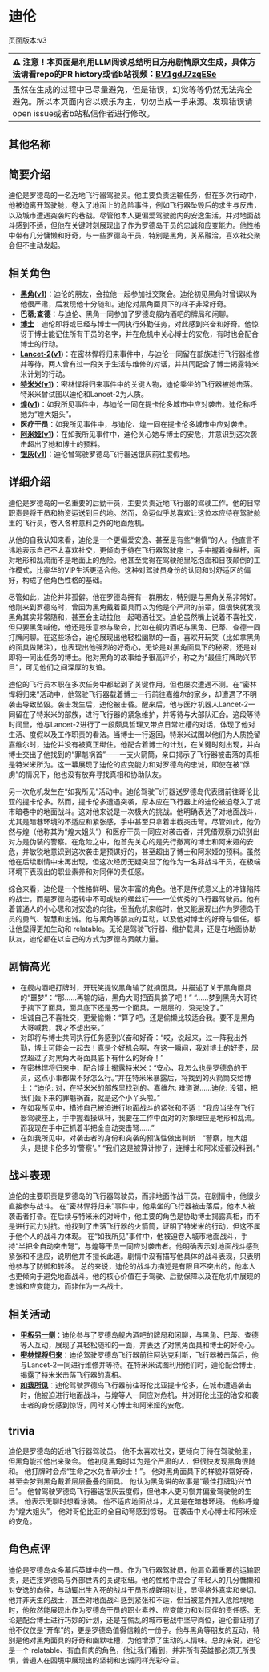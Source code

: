 # 迪伦
页面版本:v3
 

| :warning: 注意！本页面是利用LLM阅读总结明日方舟剧情原文生成，具体方法请看repo的PR history或者b站视频：[BV1gdJ7zqESe](https://www.bilibili.com/video/BV1gdJ7zqESe/)         |
|:----------------------------|
| 虽然在生成的过程中已尽量避免，但是错误，幻觉等等仍然无法完全避免。所以本页面内容以娱乐为主，切勿当成一手来源。发现错误请open issue或者b站私信作者进行修改。|



## 其他名称

## 简要介绍
迪伦是罗德岛的一名近地飞行器驾驶员。他主要负责运输任务，但在多次行动中，他被迫离开驾驶舱，卷入了地面上的危险事件，例如飞行器坠毁后的求生与反击，以及城市遭遇突袭时的巷战。尽管他本人更偏爱驾驶舱内的安逸生活，并对地面战斗感到不适，但他在关键时刻展现出了作为罗德岛干员的忠诚和应变能力。他性格中带有几分慵懒和好奇，与一些罗德岛干员，特别是黑角，关系融洽，喜欢社交聚会但不主动发起。
## 相关角色
-   **[黑角](char_500_noirc.md)([v1](../chars/char_500_noirc.md))**：迪伦的朋友，会拉他一起参加社交聚会。迪伦初见黑角时曾误以为他很严肃，后发现他十分随和。迪伦对黑角面具下的样子非常好奇。
-   **巴蒂;查德**：与迪伦、黑角一同参加了罗德岛舰内酒吧的牌局和闲聊。
-   **[博士](extended_char_bo_shi.md)**：迪伦即将或已经与博士一同执行外勤任务，对此感到兴奋和好奇。他惊讶于博士能记住所有干员的名字，并在危机中关心博士的安危，有时也会配合博士的行动。
-   **[Lancet-2](char_285_medic2.md)([v1](../chars/char_285_medic2.md))**：在密林悍将归来事件中，与迪伦一同留在部族进行飞行器维修并等待，两人曾有过一段关于生活与维修的对话，并共同配合了博士揭露特米米计划的行动。
-   **[特米米](char_411_tomimi.md)([v1](../chars/char_411_tomimi.md))**：密林悍将归来事件中的关键人物，迪伦乘坐的飞行器被她击落。特米米曾试图以迪伦和Lancet-2为人质。
-   **[煌](char_017_huang.md)([v1](../chars/char_017_huang.md))**：如我所见事件中，与迪伦一同在提卡伦多城市中应对袭击。迪伦称呼她为“煌大姐头”。
-   **医疗干员**：如我所见事件中，与迪伦、煌一同在提卡伦多城市中应对袭击。
-   **[阿米娅](char_002_amiya.md)([v1](../chars/char_002_amiya.md))**：在如我所见事件中，迪伦关心她与博士的安危，并意识到这次袭击超出了她和博士的预料。
-   **[银灰](char_172_svrash.md)([v1](../chars/char_172_svrash.md))**：迪伦曾驾驶罗德岛飞行器送银灰前往度假地。
## 详细介绍
迪伦是罗德岛的一名重要的后勤干员，主要负责近地飞行器的驾驶工作。他的日常职责是将干员和物资运送到目的地。然而，命运似乎总喜欢让这位本应待在驾驶舱里的飞行员，卷入各种意料之外的地面危机。

从他的自我认知来看，迪伦是一个更偏爱安逸、甚至是有些“懒惰”的人。他直言不讳地表示自己不太喜欢社交，更倾向于待在飞行器驾驶座上，手中握着操纵杆，面对地形和乱流而不是地面上的危险。他甚至觉得在驾驶舱里吃泡面和日夜颠倒的工作模式，比豪华的VIP生活更适合他。这种对驾驶员身份的认同和对舒适区的偏好，构成了他角色性格的基础。

尽管如此，迪伦并非孤僻。他在罗德岛拥有一群朋友，特别是与黑角关系非常好。他刚来到罗德岛时，曾因为黑角戴着面具而以为他是个严肃的前辈，但很快就发现黑角其实非常随和，甚至会主动拉他一起喝酒社交。迪伦虽然嘴上说着不喜社交，但只要黑角喊他，他还是乐意参与聚会，比如在舰内酒吧与黑角、巴蒂、查德一同打牌闲聊。在这些场合，迪伦展现出他轻松幽默的一面，喜欢开玩笑（比如拿黑角的面具做赌注），也表现出他强烈的好奇心，无论是对黑角面具下的秘密，还是对即将一同出任务的博士。他对黑角的故事给予很高评价，称之为“最佳打牌助兴节目”，可见他们之间深厚的友谊。

迪伦的飞行员本职在多次任务中都起到了关键作用，但也屡次遭遇不测。在“密林悍将归来”活动中，他驾驶飞行器载着博士一行前往嘉维尔的家乡，却遭遇了不明袭击导致坠毁。袭击发生后，迪伦被击昏。醒来后，他与医疗机器人Lancet-2一同留在了特米米的部族，进行飞行器的紧急维护，并等待与大部队汇合。这段等待时间里，他与Lancet-2进行了一段颇具哲理又带点日常吐槽的对话，体现了他对生活、度假以及工作职责的看法。当博士一行返回，特米米试图以他们为人质挽留嘉维尔时，迪伦并没有被真正绑住。他配合着博士的计划，在关键时刻出现，并向博士交出了他找到的“罪魁祸首”——一支火箭筒，亲口揭示了飞行器被击落的真相是特米米所为。这一幕展现了迪伦的应变能力和对罗德岛的忠诚，即使在被“俘虏”的情况下，他也没有放弃寻找真相和协助队友。

另一次危机发生在“如我所见”活动中。迪伦驾驶飞行器送罗德岛代表团前往哥伦比亚的提卡伦多。然而，提卡伦多遭遇突袭，原本应在飞行器上的迪伦被迫卷入了城市暗巷中的地面战斗。这对他来说是一次极大的挑战。他明确表达了对地面战斗，尤其是暗巷环境的不适应和紧张感，手中甚至只拿着半截突击弩。尽管如此，他仍然与煌（他称其为“煌大姐头”）和医疗干员一同应对袭击者，并凭借观察力识别出对方是伪装的警察。在危险之中，他首先关心的是先行撤离的博士和阿米娅的安危，并敏锐地意识到这次袭击是预谋好的，甚至超出了博士和阿米娅的预料。虽然他在后续剧情中未再出现，但这次经历无疑突显了他作为一名非战斗干员，在极端环境下表现出的职业素养和对同伴的责任感。

综合来看，迪伦是一个性格鲜明、层次丰富的角色。他不是传统意义上的冲锋陷阵的战士，而是罗德岛运转中不可或缺的螺丝钉——一位优秀的飞行器驾驶员。他有着普通人的小心思和对安逸的向往，但当危机来临时，他又能展现出作为罗德岛干员的勇气、智慧和忠诚。他与黑角等朋友的互动，以及他对博士的好奇与信任，都让他显得更加生动和 relatable。无论是驾驶飞行器、维护载具，还是在地面协助队友，迪伦都在以自己的方式为罗德岛贡献力量。
## 剧情高光
*   在舰内酒吧打牌时，开玩笑提议黑角输了就摘面具，并描述了关于黑角面具的“噩梦”：“那......再输的话，黑角大哥把面具摘了吧！” “......梦到黑角大哥终于摘下了面具，面具底下还是另一个面具。一层层的，没完没了。”
*   坦诚自己不喜社交，更爱偷懒：“算了吧，还是偷懒比较适合我。要不是黑角大哥喊我，我才不想出来。”
*   对即将与博士共同执行任务感到兴奋和好奇：“哎，说起来，过一阵我出外勤，博士可能会一起去！真是个好机会啊，在这一瞬间，我对博士的好奇，居然超过了对黑角大哥面具底下有什么的好奇！”
*   在密林悍将归来中，配合博士揭露特米米：“安心，我怎么也是罗德岛的干员，这点小事都做不好怎么行。”并在特米米暴露后，将找到的火箭筒交给博士：“迪伦: 对，在特米米的部族里找到的。嘉维尔: 难道说......迪伦: 没错，把我们轰下来的罪魁祸首，就是这个小丫头啦。”
*   在如我所见中，描述自己被迫进行地面战斗的紧张和不适：“我应当坐在飞行器驾驶座上，手中握着操纵杆，我要在工作中面对的对象理应是地形和乱流。而我现在手中正抓着半把全自动突击弩......”
*   在如我所见中，对袭击者的身份和突袭的预谋性做出判断：“警察，煌大姐头，是提卡伦多的‘警察’。” “我们这是被算计惨了，连博士和阿米娅都没料到。”
## 战斗表现
迪伦的主要职责是罗德岛的飞行器驾驶员，而非地面作战干员。在剧情中，他很少直接参与战斗。
在“密林悍将归来”事件中，他乘坐的飞行器被击落后，他本人被袭击者打昏。在后续与特米米的对峙中，他主要的角色是协助博士揭露真相，而不是进行武力对抗。他找到了击落飞行器的火箭筒，证明了特米米的行动，但这不属于他个人的战斗力体现。
在“如我所见”事件中，他被迫卷入城市地面战斗，手持“半把全自动突击弩”，与煌等干员一同应对袭击者。他明确表示对地面战斗感到紧张和不适应，说明他并不擅长此道。剧情中没有描写他具体的战斗表现，只表明他参与了防御和转移。
总的来说，迪伦的战斗力描述是有限且不突出的，他本人也更倾向于避免地面战斗。他的核心价值在于驾驶、后勤保障以及在危机中展现的忠诚和应变能力，而非作为一名战士。
## 相关活动
-   **[甲板另一侧](../stories/story_noirc_set_1.md)**：迪伦参与了罗德岛舰内酒吧的牌局和闲聊，与黑角、巴蒂、查德等人互动，展现了其轻松随和的一面，并表达了对黑角面具和博士的好奇心。
-   **[密林悍将归来](../stories/act12d0.md)**：迪伦驾驶罗德岛飞行器前往阿达克利斯，飞行器被击落后，他与Lancet-2一同进行维修并等待。在特米米试图利用他们时，迪伦配合博士，揭露了特米米击落飞行器的真相。
-   **[如我所见](../stories/act8mini.md)**：迪伦驾驶罗德岛飞行器前往哥伦比亚提卡伦多，在城市遭遇袭击时，他被迫进行地面战斗，与煌等人一同应对危机，并对哥伦比亚的治安和袭击者的身份感到惊讶，同时关心博士和阿米娅的安危。
## trivia
迪伦是罗德岛的近地飞行器驾驶员。
他不太喜欢社交，更倾向于待在驾驶舱里，但黑角能拉他出来聚会。
他初见黑角时以为是个严肃的人，但很快发现黑角很随和。
他打牌时会点“生命之水兑香草沙士！”。
他对黑角面具下的样貌非常好奇，甚至会梦到黑角戴着层层叠叠的面具。
他认为黑角讲的故事是“最佳打牌助兴节目”。
他曾驾驶罗德岛飞行器送银灰去度假，但他本人更习惯并偏爱驾驶舱的生活。
他表示无聊时想看泳装。
他不适应地面战斗，尤其是在暗巷环境。
他称呼煌为“煌大姐头”。
他对哥伦比亚的全自动弩感到惊讶。
在袭击中关心博士和阿米娅的安危。
## 角色点评
迪伦是罗德岛众多幕后英雄中的一员。作为飞行器驾驶员，他肩负着重要的运输职责，是连接罗德岛与外部世界的关键枢纽。他的性格中混合了年轻人的几分慵懒和对安逸的向往，与动辄出生入死的战斗干员形成鲜明对比，显得格外真实和亲切。他并非天生的战士，甚至对地面战斗感到紧张和不适，但当被意外推入危险境地时，他依然能展现出作为罗德岛干员的职业素养、应变能力和对同伴的责任感。无论是配合博士进行巧妙的计划，还是在慌乱的城市巷战中坚守岗位，迪伦都证明了他不仅仅是“开车”的，更是罗德岛值得信赖的一份子。他与黑角等朋友的互动，特别是他对黑角面具的好奇和幽默吐槽，为他增添了生动的人情味。总的来说，迪伦是一个 relatable、有血有肉的角色，他让我们看到，并非所有英雄都必须无所畏惧，普通人在困境中展现出的坚韧和忠诚同样光彩夺目。